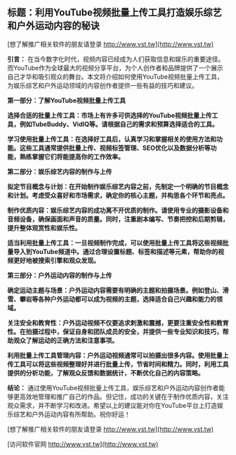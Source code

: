 ## **标题：利用YouTube视频批量上传工具打造娱乐综艺和户外运动内容的秘诀**

[想了解推广相关软件的朋友请登录 http://www.vst.tw](http://www.vst.tw)

**引言：**
在当今数字化时代，视频内容已经成为人们获取信息和娱乐的重要途径。而YouTube作为全球最大的视频分享平台，为个人创作者和品牌提供了一个展示自己才华和吸引观众的舞台。本文将介绍如何使用YouTube视频批量上传工具，为娱乐综艺和户外运动领域的内容创作者提供一些有益的技巧和建议。

**第一部分：了解YouTube视频批量上传工具**

**选择合适的批量上传工具：市场上有许多可供选择的YouTube视频批量上传工具，例如TubeBuddy、VidIQ等。请根据自己的需求和预算选择适合的工具。**

**学习使用批量上传工具：在选择好工具后，认真学习和掌握相关的使用方法和功能。这些工具通常提供批量上传、视频标签管理、SEO优化以及数据分析等功能，熟练掌握它们将能提高你的工作效率。**

**第二部分：娱乐综艺内容的制作与上传**

**拟定节目概念与计划：在开始制作娱乐综艺内容之前，先制定一个明确的节目概念和计划。考虑受众喜好和市场需求，确定你的核心主题，并构思各个环节和亮点。**

**制作优质内容：娱乐综艺内容的成功离不开优质的制作。请使用专业的摄影设备和音频设备，确保画面和声音的质量。同时，注重剧本编写、节奏把控和后期剪辑，提升整体观赏性和娱乐性。**

**适当利用批量上传工具：一旦视频制作完成，可以使用批量上传工具将这些视频批量导入到YouTube频道中。通过合理设置标题、标签和描述等元素，帮助你的视频更好地被搜索引擎和观众发现。**

**第三部分：户外运动内容的制作与上传**

**确定运动主题与场景：户外运动内容需要有明确的主题和拍摄场景。例如登山、滑雪、攀岩等各种户外运动都可以成为视频的主题，选择适合自己兴趣和能力的领域。**

**关注安全和教育性：户外运动视频不仅要追求刺激和震撼，更要注重安全性和教育性。在拍摄过程中，保证自身和团队成员的安全，并提供一些专业知识和技巧，帮助观众了解运动的正确方法和注意事项。**

**利用批量上传工具管理内容：户外运动视频通常可以拍摄出很多内容。使用批量上传工具可以将这些视频整理好并进行批量上传，节省时间和精力。同时，利用工具提供的分析功能，了解观众反馈和数据统计，不断优化自己的内容策略。**

**结论：**
通过使用YouTube视频批量上传工具，娱乐综艺和户外运动内容创作者能够更高效地管理和推广自己的作品。但记住，成功的关键在于制作优质内容，关注观众需求，并不断学习和改进。希望以上的建议能对你在YouTube平台上打造娱乐综艺和户外运动内容有所帮助。祝你好运！

[想了解推广相关软件的朋友请登录 http://www.vst.tw](http://www.vst.tw)


[访问软件官网 http://www.vst.tw](http://www.vst.tw)
